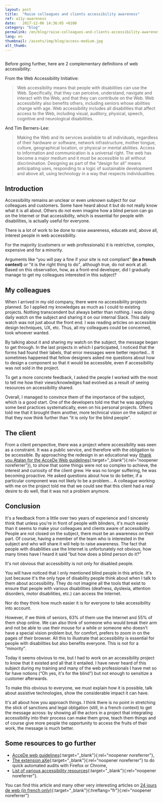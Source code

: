 ```yaml
---
layout: post
title:  "Raise colleagues and clients accessibility awareness"
ref: a11y-awareness
date:   2017-12-06 14:36:05 +0100
category: "blog"
permalink: /en/blog/raise-colleagues-and-clients-accessibility-awareness.html
lang: en
thumbnail: /assets/img/blog/access-medium.jpg
alt_thumb: 
---
```


<img src="{{ site.baseurl }}/assets/img/blog/access.jpg" alt="" 
             srcset="{{ site.baseurl }}/assets/img/blog/access-medium.jpg 670w,
          {{ site.baseurl }}/assets/img/blog/access.jpg 1024w"
          sizes="(min-width:671px) 1024px"/> 

Before going further, here are 2 complementary definitions of web accessibility:

From the Web Accessibility Initiative:

<blockquote>Web accessibility means that people with disabilities can use the Web. Specifically, that they can perceive, understand, navigate and interact with the Web, and that they can contribute on the Web. Web accessibility also benefits others, including seniors whose abilities change with age. Web accessibility includes all disabilities that affect access to the Web, including visual, auditory, physical, speech, cognitive and neurological disabilities.</blockquote>

And Tim Berners-Lee:

<blockquote>Making the Web and its services available to all individuals, regardless of their hardware or software, network infrastructure, mother tongue, culture, geographical location, or physical or mental abilities. Access to information and communication is a universal right. The web has become a major medium and it must be accessible to all without discrimination. Designing as part of the <q>design for all</q> means anticipating uses, responding to a logic of sustainable development and above all, using technology in a way that respects individualities.</blockquote>

## Introduction

Accessibility remains an unclear or even unknown subject for our colleagues and customers. Some have heard about it but do not really know what it is all about. Others do not even imagine how a blind person can go on the Internet or that accessibility, which is essential for people with disabilities, is actually useful for everyone.

There is a lot of work to be done to raise awareness, educate and, above all, interest people in web accessibility.

For the majority (customers or web professionals) it is restrictive, complex, expensive and for a minority.

Arguments like <q>you will pay a fine if your site is not compliant</q> **(in a french context)** or <q>it is the right thing to do</q>, although true, do not work at all.
Based on this observation, how, as a front-end developer, did I gradually manage to get my colleagues interested in this subject?

## My colleagues

When I arrived in my old company, there were no accessibility projects planned. So I applied my knowledges as much as I could to existing projects. Nothing transcendent but always better than nothing. I was doing daily watch on the subject and sharing it on our internal Slack. This daily watch was not just about the front end. I was reading articles on accessible design techniques, UX, etc. Thus, all my colleagues could be concerned, took whoever wanted.

By talking about it and sharing my watch on the subject, the message began to get through. In the last projects in which I participated, I noticed that the forms had found their labels, that error messages were better reported... It sometimes happened that fellow designers asked me questions about how to design a component so that it would be accessible, even if accessibility was not sold in the project.

To get a more concrete feedback, I asked the people I worked with the most to tell me how their views/knowledges had evolved as a result of seeing resources on accessibility shared.

Overall, I managed to convince them of the importance of the subject, which is a good start. One of the developers told me that he was applying some best practices systematically, even on his personal projects. Others told me that it brought them another, more technical vision on the subject or that they now think further than <q>it is only for the blind people</q>.

## The client

From a client perspective, there was a project where accessibility was seen as a constraint. It was a public service, and therefore with the obligation to be accessible. By approaching the redesign in an educational way ([thank you Atalan for the AcceDe Web guidelines](https://www.accede-web.com/en/guidelines/ "AcceDe Web guidelines (new window)"){:target="_blank"}{:rel="noopener noreferrer"}), to show that some things were not so complex to achieve, the interest and curiosity of the client grew. He was no longer suffering, he was becoming proactive. He asked questions about how to do better, if a particular component was not likely to be a problem... A colleague working with me on the project told me that we could see that this client had a real desire to do well, that it was not a problem anymore.


## Conclusion

It's a feedback from a little over two years of experience and I sincerely think that unless you're in front of people with blinders, it's much easier than it seems to make your colleagues and clients aware of accessibility. People are not closed on the subject, there must be an awareness on their part. Of course, having a member of the team who is interested in the subject and who will share it will help to raise awareness. The fact that people with disabilities use the Internet is unfortunately not obvious, how many times have I heard it said <q>but how does a blind person do it?</q>

It's not obvious that accessibility is not only for disabled people.

You will have noticed that I only mentioned blind people in this article. It's just because it's the only type of disability people think about when I talk to them about accessibility. They do not imagine all the tools that exist to ensure that people with various disabilities (deafness, dyslexia, attention disorders, motor disabilities, etc.) can access the Internet.

Nor do they think how much easier it is for everyone to take accessibility into account.

However, if we think of seniors, 63% of them use the Internet and 55% of them shop online. We can also think of someone who would break their arm and not be able to use their mouse for a while or someone who doesn't have a special vision problem but, for comfort, prefers to zoom in on the pages of their browser. All this to illustrate that accessibility is essential for people with disabilities but also benefits everyone. This is not for a <q>minority</q>.

Today it seems obvious to me, but I had to work on an accessibility project to know that it existed and all that it entailed. I have never heard of this subject during my training and many of the web professionals I have met so far have notions (<q>Oh yes, it's for the blind</q>) but not enough to sensitize a customer afterwards.

To make this obvious to everyone, we must explain how it is possible, talk about assistive technologies, show the considerable impact it can have.

It's all about how you approach things. I think there is no point in stretching the stick of sanctions and legal obligation (still, in a french context) to get the message across: by showing all the actors in a project that integrating accessibility into their process can make them grow, teach them things and of course give more people the opportunity to access the fruits of their work, the message is much better.

## Some resources to go further

* [ AcceDe web guidelines](https://www.accede-web.com/en/guidelines/ "AcceDe Web guidelines (new window)"){:target="_blank"}{:rel="noopener noreferrer"},
* [The extension aXe](https://www.deque.com/axe/axe-for-web/ "aXe on the Deque website (new window)"){:target="_blank"}{:rel="noopener noreferrer"} to do quick automated audits with Firefox or Chrome,
* [List of various accessibility resources](https://github.com/atalan/a11y-resources/blob/master/list-of-a11y-resources.md "List of resources on atalan's Github (new window)"){:target="_blank"}{:rel="noopener noreferrer"}. 

You can find this article and many other very interesting articles on [24 jours de web (in french only)](https://www.24joursdeweb.fr/2017/ "24 jours de web 2017 edition (new window)"){:target="_blank"}{:hreflang="fr"}{:rel="noopener noreferrer"}